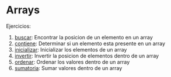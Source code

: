 Arrays
======

Ejercicios:

1. [buscar](buscar.md): Encontrar la posicion de un elemento en un array
1. [contiene](contiene.md): Determinar si un elemento esta presente en un array
1. [inicializar](inicializar.md): Inicializar los elementos de un array
1. [invertir](invertir.md): Invertir la posicion de elementos dentro de un array
1. [ordenar](sumatoria.md): Ordenar los valores dentro de un array
1. [sumatoria](sumatoria.md): Sumar valores dentro de un array

